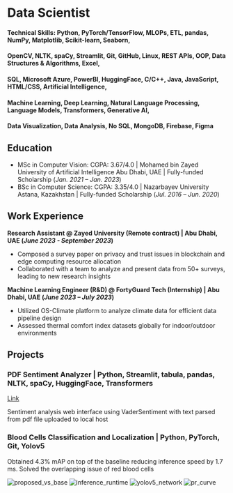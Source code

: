 # Data Scientist

#### Technical Skills: Python, PyTorch/TensorFlow, MLOPs, ETL, pandas, NumPy, Matplotlib, Scikit-learn, Seaborn,
#### OpenCV, NLTK, spaCy, Streamlit, Git, GitHub, Linux, REST APIs, OOP, Data Structures & Algorithms, Excel,
#### SQL, Microsoft Azure, PowerBI, HuggingFace, C/C++, Java, JavaScript, HTML/CSS, Artificial Intelligence,
#### Machine Learning, Deep Learning, Natural Language Processing, Language Models, Transformers, Generative AI,
#### Data Visualization, Data Analysis, No SQL, MongoDB, Firebase, Figma

## Education
- MSc in Computer Vision: CGPA: 3.67/4.0 | Mohamed bin Zayed University of Artificial Intelligence Abu Dhabi, UAE | Fully-funded Scholarship (_Jan. 2021 – Jan. 2023_)
- BSc in Computer Science: CGPA: 3.35/4.0 | Nazarbayev University Astana, Kazakhstan | Fully-funded Scholarship (_Jul. 2016 – Jun. 2020_)

## Work Experience
**Research Assistant @ Zayed University (Remote contract) | Abu Dhabi, UAE (_June 2023 - September 2023_)** 
- Composed a survey paper on privacy and trust issues in blockchain and edge computing resource allocation
- Collaborated with a team to analyze and present data from 50+ surveys, leading to new research insights

**Machine Learning Engineer (R&D) @ FortyGuard Tech (Internship) | Abu Dhabi, UAE (_June 2023 – July 2023_)**
- Utilized OS-Climate platform to analyze climate data for efficient data pipeline design
- Assessed thermal comfort index datasets globally for indoor/outdoor environments

## Projects
### PDF Sentiment Analyzer | Python, Streamlit, tabula, pandas, NLTK, spaCy, HuggingFace, Transformers
[Link]([https://www.mdpi.com/1424-8220/22/8/3048](https://github.com/Aydana1/NLP_Sentiment_analysis))

Sentiment analysis web interface using VaderSentiment with text parsed from pdf file uploaded to local host 

### Blood Cells Classification and Localization | Python, PyTorch, Git, Yolov5

Obtained 4.3\% mAP on top of the baseline reducing inference speed by 1.7 ms. Solved the overlapping issue of red blood cells 

![proposed_vs_base](https://github.com/Aydana1/portfolio/assets/23297062/b94da8bb-92d6-4ecd-bfe3-accf7a854a85)
![inference_runtime](https://github.com/Aydana1/portfolio/assets/23297062/414462b4-6492-43c4-b680-17d89612c31b)
![yolov5_network](https://github.com/Aydana1/portfolio/assets/23297062/e9aa2985-5fb3-437b-be15-52ae1702c8bd)
![pr_curve](https://github.com/Aydana1/portfolio/assets/23297062/99aade97-fa79-4f1a-ae7e-c48671a6c098)

